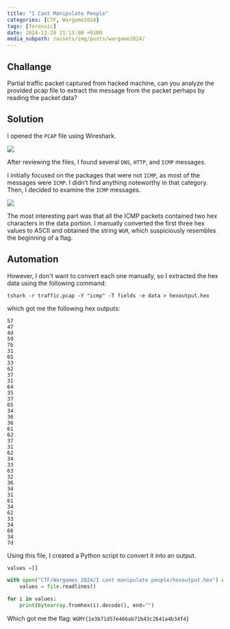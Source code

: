 ```yaml
---
title: "I Cant Manipulate People"
categories: [CTF, Wargame2024]
tags: [forensic]
date: 2024-12-28 21:13:00 +0100
media_subpath: /assets/img/posts/wargame2024/
---
```

## Challange
Partial traffic packet captured from hacked machine, can you analyze the provided pcap file to extract the message from the packet perhaps by reading the packet data?

## Solution 
I opened the `PCAP` file using Wireshark.

![](WarGame2024WireShark.png)

After reviewing the files, I found several `DNS`, `HTTP`, and `ICMP` messages.

I initially focused on the packages that were not `ICMP`, as most of the messages were `ICMP`. I didn’t find anything noteworthy in that category. Then, I decided to examine the `ICMP` messages.

![](WarGame2024WireSharkICMP.png)

The most interesting part was that all the ICMP packets contained two hex characters in the data portion. I manually converted the first three hex values to ASCII and obtained the string `WGM`, which suspiciously resembles the beginning of a flag.

## Automation
However, I don't want to convert each one manually, so I extracted the hex data using the following command:
```shell
tshark -r traffic.pcap -Y "icmp" -T fields -e data > hexoutput.hex
```

which got me the following hex outputs: 
```
57
47
4d
59
7b
31
65
33
62
37
31
64
35
37
65
34
36
36
61
62
37
31
62
34
33
63
32
36
34
31
61
34
62
33
34
66
34
7d
```

Using this file, I created a Python script to convert it into an output.
```python
values =[]

with open("CTF/Wargames 2024/I cant manipulate people/hexoutput.hex") as file:
	values = file.readlines()

for i in values:
	print(bytearray.fromhex(i).decode(), end="")
```

Which got me the flag:  `WGMY{1e3b71d57e466ab71b43c2641a4b34f4}`
